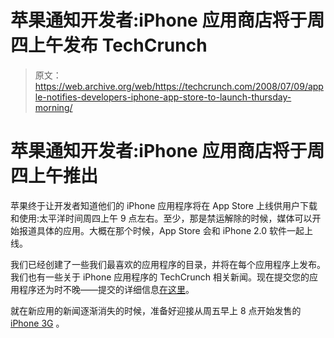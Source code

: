 # 苹果通知开发者:iPhone 应用商店将于周四上午发布 TechCrunch

> 原文：<https://web.archive.org/web/https://techcrunch.com/2008/07/09/apple-notifies-developers-iphone-app-store-to-launch-thursday-morning/>

# 苹果通知开发者:iPhone 应用商店将于周四上午推出

苹果终于让开发者知道他们的 iPhone 应用程序将在 App Store 上线供用户下载和使用:太平洋时间周四上午 9 点左右。至少，那是禁运解除的时候，媒体可以开始报道具体的应用。大概在那个时候，App Store 会和 iPhone 2.0 软件一起上线。

我们已经创建了一些我们最喜欢的应用程序的目录，并将在每个应用程序上发布。我们也有一些关于 iPhone 应用程序的 TechCrunch 相关新闻。现在提交您的应用程序还为时不晚——提交的详细信息[在这里](https://web.archive.org/web/20221007130842/http://www.beta.techcrunch.com/2008/06/24/send-us-your-iphone-app-demo-video/)。

就在新应用的新闻逐渐消失的时候，准备好迎接从周五早上 8 点开始发售的 [iPhone 3G](https://web.archive.org/web/20221007130842/http://www.crunchbase.com/product/iphone-3g) 。